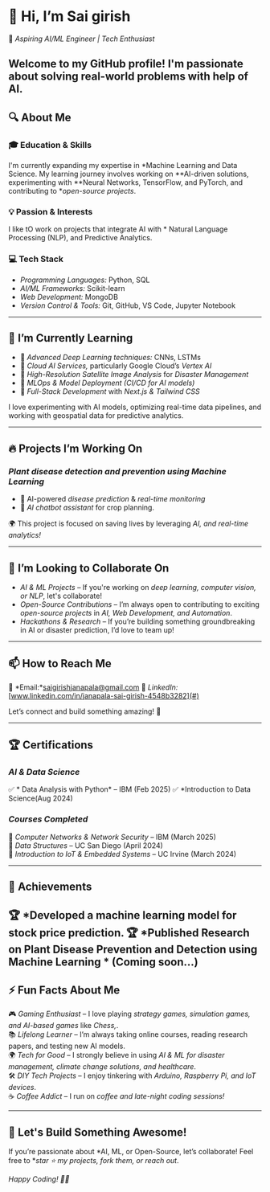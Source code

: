 # 👋 Hi, I’m Sai girish
🚀 *Aspiring AI/ML Engineer | Tech Enthusiast*  

Welcome to my GitHub profile! I'm passionate about solving real-world problems with help of AI. 
---

## 🔍 About Me  

### 🎓 Education & Skills  
I'm currently expanding my expertise in *Machine Learning and Data Science. My learning journey involves working on **AI-driven solutions, experimenting with **Neural Networks, TensorFlow, and PyTorch, and contributing to **open-source projects*.  

### 💡 Passion & Interests  
I like tO work on projects that integrate AI with * Natural Language Processing (NLP), and Predictive Analytics.  

### 💻 Tech Stack  
- *Programming Languages:* Python, SQL  
- *AI/ML Frameworks:* Scikit-learn  
- *Web Development:* MongoDB
- *Version Control & Tools:* Git, GitHub, VS Code, Jupyter Notebook  

---

## 🌱 I’m Currently Learning  
- 🔹 *Advanced Deep Learning techniques:* CNNs, LSTMs 
- 🔹 *Cloud AI Services,* particularly Google Cloud’s *Vertex AI*  
- 🔹 *High-Resolution Satellite Image Analysis* for *Disaster Management*  
- 🔹 *MLOps & Model Deployment (CI/CD for AI models)*  
- 🔹 *Full-Stack Development* with *Next.js & Tailwind CSS*  

I love experimenting with AI models, optimizing real-time data pipelines, and working with geospatial data for predictive analytics.  

---

## 🔥 Projects I’m Working On  

### *Plant disease detection and prevention using Machine Learning*  
- 🔹 AI-powered *disease prediction* & *real-time monitoring*  
- 🔹 *AI chatbot assistant* for crop planning.

🌍 This project is focused on saving lives by leveraging *AI, and real-time analytics!*  

---

## 🤝 I’m Looking to Collaborate On  
- *AI & ML Projects* – If you're working on *deep learning, computer vision, or NLP*, let's collaborate!  
- *Open-Source Contributions* – I’m always open to contributing to exciting *open-source projects* in *AI, Web Development, and Automation*.  
- *Hackathons & Research* – If you’re building something groundbreaking in AI or disaster prediction, I’d love to team up!  

---

## 📫 How to Reach Me  
📧 *Email:*saigirishjanapala@gmail.com
🔗 *LinkedIn:* [www.linkedin.com/in/janapala-sai-girish-4548b3282](#)  

Let’s connect and build something amazing! 🚀  

---

## 🏆 Certifications  

### *AI & Data Science*  
✅ * Data Analysis with Python* – IBM (Feb 2025)
✅ *Introduction to Data Science(Aug 2024)

### *Courses Completed* 
  
📌 *Computer Networks & Network Security* – IBM (March 2025)  
📌 *Data Structures* – UC San Diego (April 2024)  
📌 *Introduction to IoT & Embedded Systems* – UC Irvine (March 2024)  

---

## 🏅 Achievements  

🏆 *Developed a machine learning model for stock price prediction. 
🏆 *Published Research on Plant Disease Prevention and Detection using Machine Learning * (Coming soon...)
---

## ⚡ Fun Facts About Me  
🎮 *Gaming Enthusiast* – I love playing *strategy games, simulation games, and AI-based games* like *Chess,*.  
📚 *Lifelong Learner* – I’m always taking online courses, reading research papers, and testing new AI models.  
🌍 *Tech for Good* – I strongly believe in using *AI & ML for disaster management, climate change solutions, and healthcare*.  
🛠 *DIY Tech Projects* – I enjoy tinkering with *Arduino, Raspberry Pi, and IoT devices*.  
☕ *Coffee Addict* – I run on *coffee and late-night coding sessions!*  

---

## 🚀 Let's Build Something Awesome!  
If you’re passionate about *AI, ML, or Open-Source, let’s collaborate! Feel free to **star ⭐ my projects, fork them, or reach out*.  

*Happy Coding! 🚀🔥*
